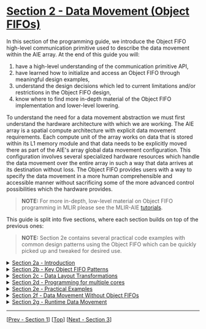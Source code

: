<!---//===- README.md ---------------------------------------*- Markdown -*-===//
//
// This file is licensed under the Apache License v2.0 with LLVM Exceptions.
// See https://llvm.org/LICENSE.txt for license information.
// SPDX-License-Identifier: Apache-2.0 WITH LLVM-exception
//
// Copyright (C) 2024, Advanced Micro Devices, Inc.
// 
//===----------------------------------------------------------------------===//-->

# <ins>Section 2 - Data Movement (Object FIFOs)</ins>

In this section of the programming guide, we introduce the Object FIFO high-level communication primitive used to describe the data movement within the AIE array. At the end of this guide you will:
1. have a high-level understanding of the communication primitive API,
2. have learned how to initialize and access an Object FIFO through meaningful design examples,
3. understand the design decisions which led to current limitations and/or restrictions in the Object FIFO design,
4. know where to find more in-depth material of the Object FIFO implementation and lower-level lowering.

To understand the need for a data movement abstraction we must first understand the hardware architecture with which we are working. The AIE array is a spatial compute architecture with explicit data movement requirements. Each compute unit of the array works on data that is stored within its L1 memory module and that data needs to be explicitly moved there as part of the AIE's array global data movement configuration. This configuration involves several specialized hardware resources which handle the data movement over the entire array in such a way that data arrives at its destination without loss. The Object FIFO provides users with a way to specify the data movement in a more human comprehensible and accessible manner without sacrificing some of the more advanced control possibilities which the hardware provides.

> **NOTE:**  For more in-depth, low-level material on Object FIFO programming in MLIR please see the MLIR-AIE [tutorials](../mlir_tutorials).

This guide is split into five sections, where each section builds on top of the previous ones:
> **NOTE:**  Section 2e contains several practical code examples with common design patterns using the Object FIFO which can be quickly picked up and tweaked for desired use.

<details><summary><a href="./section-2a">Section 2a - Introduction</a></summary>

* Initializing an Object FIFO
* Accessing the objects of an Object FIFO
* Object FIFOs with same producer / consumer
</details>
<details><summary><a href="./section-2b">Section 2b - Key Object FIFO Patterns</a></summary>

* Introduce data movement patterns supported by the Object FIFO
    * Reuse
    * Broadcast
    * Distribute
    * Join
</details>
<details><summary><a href="./section-2c">Section 2c - Data Layout Transformations</a></summary>

* Introduce data layout transformation capabilities
</details>
<details><summary><a href="./section-2d">Section 2d - Programming for multiple cores</a></summary>

* Walkthrough of the process of efficiently upgrading to designs with multiple cores
</details>
<details><summary><a href="./section-2e">Section 2e - Practical Examples</a></summary>

* Practical examples using Object FIFOs
    * Single / Double buffer
    * External memory to core
    * External memory to core using L2
    * Distribute in L2
    * Join in L2
</details>
<details><summary><a href="./section-2f">Section 2f - Data Movement Without Object FIFOs</a></summary>

* Walkthrough of the process of programming DMA regions
</details>
<details><summary><a href="./section-2g">Section 2g - Runtime Data Movement</a></summary>

* Walkthrough of the process of managing runtime data movement from/to host memory to/from the AIE array
</details>

-----
[[Prev - Section 1](../section-1/)] [[Top](..)] [[Next - Section 3](../section-3/)]